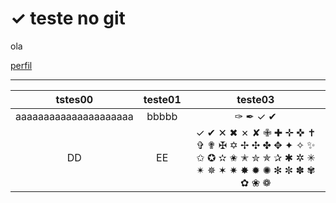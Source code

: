 # &#10003; teste no git


ola

[perfil][perfil]


[perfil]: https://github.com/wll8090/

---

tstes00|teste01|teste03
:-:|:-:|:-:
aaaaaaaaaaaaaaaaaaaaa|bbbbb|&#10001; &#10002; &#10003; &#10004;
DD|EE| &#10003; &#10004; &#10005; &#10006; &#10007; &#10008; &#10009; &#10010; &#10011; &#10012; &#10013; &#10014; &#10015; &#10016; &#10017; &#10018; &#10019; &#10020; &#10021; &#10022; &#10023; &#10024; &#10025; &#10026; &#10027; &#10028; &#10029; &#10030; &#10031; &#10032; &#10033; &#10034; &#10035; &#10036; &#10037; &#10038; &#10039; &#10040; &#10041; &#10042; &#10043; &#10044; &#10045; &#10046; &#10047; &#10048; &#10049;
